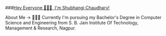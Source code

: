 ###[Hey Everyone 🙋🏼‍♀️, I'm Shubhangi Chaudhary!](README.md)

About Me ->
👩🏼‍🎓 Currently I'm pursuing my Bachelor's Degree in Computer Science and Engineering from S. B. Jain Institute Of Technology, Management & Research, Nagpur.


